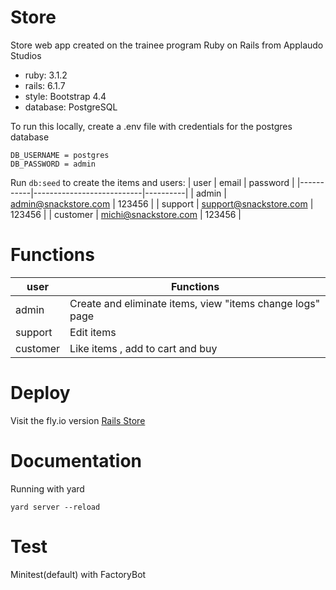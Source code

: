 # Store
Store web app created on the trainee program Ruby on Rails from Applaudo Studios
* ruby: 3.1.2
* rails: 6.1.7
* style: Bootstrap 4.4
* database: PostgreSQL

To run this locally, create a .env file with credentials for the postgres database
```
DB_USERNAME = postgres
DB_PASSWORD = admin
```

Run ```db:seed``` to create the items and users:
| user      | email                     | password |
|-----------|---------------------------|----------|
| admin     | admin@snackstore.com      | 123456   |
| support   | support@snackstore.com    | 123456   |
| customer  | michi@snackstore.com      | 123456   |

# Functions

| user      | Functions                                                    |
|-----------|--------------------------------------------------------------|
| admin     | Create and eliminate items, view "items change logs" page    |
| support   | Edit items                                                   | 
| customer  | Like items , add to cart and buy                             |


# Deploy
Visit the fly.io version [Rails Store](https://rails-store.fly.dev/)

# Documentation
Running with yard
```
yard server --reload
```

# Test
Minitest(default) with FactoryBot
